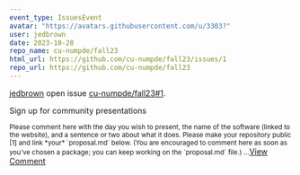 ```yaml
---
event_type: IssuesEvent
avatar: "https://avatars.githubusercontent.com/u/3303?"
user: jedbrown
date: 2023-10-28
repo_name: cu-numpde/fall23
html_url: https://github.com/cu-numpde/fall23/issues/1
repo_url: https://github.com/cu-numpde/fall23
---
```


<a href='https://github.com/jedbrown' target='_blank'>jedbrown</a> open issue <a href='https://github.com/cu-numpde/fall23/issues/1' target='_blank'>cu-numpde/fall23#1</a>.

<p>Sign up for community presentations</p><small>Please comment here with the day you wish to present, the name of the software (linked to the website), and a sentence or two about what it does. Please make your repository public [1] and link *your* `proposal.md` below. (You are encouraged to comment here as soon as you've chosen a package; you can keep working on the `proposal.md` file.)...</small><a href='https://github.com/cu-numpde/fall23/issues/1' target='_blank'>View Comment</a>